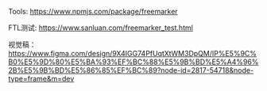 Tools: https://www.npmjs.com/package/freemarker


FTL测试: https://www.sanluan.com/freemarker_test.html

视觉稿：
https://www.figma.com/design/9X4IGG74PfUqtXtWM3DpQM/IP%E5%9C%B0%E5%9D%80%E5%BA%93%EF%BC%88%E5%9B%BD%E5%A4%96%2B%E5%9B%BD%E5%86%85%EF%BC%89?node-id=2817-54718&node-type=frame&m=dev
